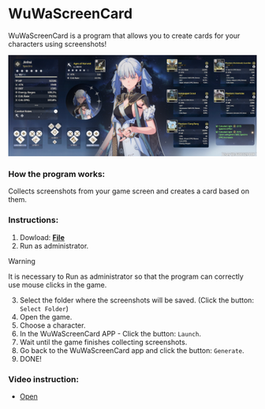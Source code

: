 # WuWaScreenCard
WuWaScreenCard is a program that allows you to create cards for your characters using screenshots!
<p align="center">
 <img src="https://raw.githubusercontent.com/Wuthery/WuWaScreenCard/main/card.png" alt="Баннер"/>
</p>


### How the program works:
Collects screenshots from your game screen and creates a card based on them.



### Instructions:

1. Dowload: **[File](https://drive.google.com/file/d/1g7mubgj3EUYQdYMmZw_SNLQEklwVw3oR/view?usp=sharing)**
2. Run as administrator.
> [!WARNING]  
> It is necessary to Run as administrator so that the program can correctly use mouse clicks in the game.
3. Select the folder where the screenshots will be saved. (Click the button: `Select Folder`)
4. Open the game.
5. Choose a character.
6. In the WuWaScreenCard APP - Click the button: `Launch`.
7. Wait until the game finishes collecting screenshots.
8. Go back to the WuWaScreenCard app and click the button: `Generate`.
9. DONE!


### Video instruction:
* [Open](https://drive.google.com/file/d/1WtF-5yvF-WEl0QcnmQHhA-wMZ2741EDo/view?usp=sharing)
